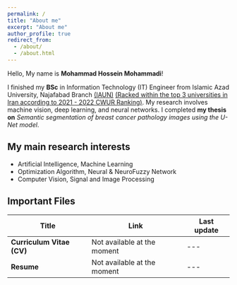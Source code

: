 ```yaml
---
permalink: /
title: "About me"
excerpt: "About me"
author_profile: true
redirect_from: 
  - /about/
  - /about.html
---
```


Hello, My name is <strong>Mohammad Hossein Mohammadi</strong>!<br>

I finished my <b>BSc</b> in Information Technology (IT) Engineer from Islamic Azad University, Najafabad Branch <a href="https://cwur.org/2021-22/Islamic-Azad-University.php" target="_blank">(IAUN)</a> <u>(Racked within the top 3 universities in Iran according to 2021 - 2022 CWUR Ranking)</u>. My research involves machine vision, deep learning, and neural networks. I completed <strong>my thesis on</strong> <em>Semantic segmentation of breast cancer pathology images using the U-Net model</em>.

My main research interests
---
* Artificial Intelligence, Machine Learning
* Optimization Algorithm, Neural & NeuroFuzzy Network
* Computer Vision, Signal and Image Processing

<!--
Curriculum Vitae (CV)
---
{% include base_path %}

To download my curriculum vitae in english you can click [here](../files/CV/CV_MohammadHosseinMohammadi.pdf).
{: .notice--success} 
-->

## Important Files


| Title            | Link   |    Last update    |
| --------         | ------ | -----------|
| <b>Curriculum Vitae (CV)</b>    | Not available at the moment  | ---       |
| <b>Resume</b>    | Not available at the moment  | ---       |
